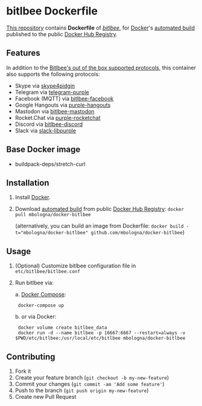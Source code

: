 # bitlbee Dockerfile
[This repository](https://github.com/mbologna/docker-bitlbee/) contains **Dockerfile** of [*bitlbee*](https://github.com/bitlbee/bitlbee), for [Docker](https://www.docker.com/)'s [automated build](https://registry.hub.docker.com/u/mbologna/docker-bitlbee/) published to the public [Docker Hub Registry](https://registry.hub.docker.com/).

## Features

In addition to the [Bitlbee's out of the box supported protocols](https://wiki.bitlbee.org/), this container also supports the following protocols:

- Skype via [skype4pidgin](https://github.com/EionRobb/skype4pidgin)
- Telegram via [telegram-purple](https://github.com/majn/telegram-purple)
- Facebook (MQTT) via [bitlbee-facebook](https://github.com/bitlbee/bitlbee-facebook)
- Google Hangouts via [purple-hangouts](https://bitbucket.org/EionRobb/purple-hangouts)
- Mastodon via [bitlbee-mastodon](https://alexschroeder.ch/software/Bitlbee_Mastodon)
- Rocket.Chat via [purple-rocketchat](https://bitbucket.org/EionRobb/purple-rocketchat/src/default/)
- Discord via [bitlbee-discord](https://github.com/sm00th/bitlbee-discord/)
- Slack via [slack-libpurple](https://github.com/dylex/slack-libpurple)

## Base Docker image

* buildpack-deps/stretch-curl

## Installation

1. Install [Docker](https://www.docker.com/).

2. Download [automated build](https://registry.hub.docker.com/u/mbologna/docker-bitlbee/) from public [Docker Hub Registry](https://registry.hub.docker.com/): `docker pull mbologna/docker-bitlbee`

   (alternatively, you can build an image from Dockerfile: `docker build -t="mbologna/docker-bitlbee" github.com/mbologna/docker-bitlbee`)

## Usage

1. (Optional) Customize bitlbee configuration file in `etc/bitlbee/bitlbee.conf`

2. Run bitlbee via:

    a. [Docker Compose](https://docs.docker.com/compose/install/):

        docker-compose up

    b. or via Docker:

        docker volume create bitlbee_data
        docker run -d --name bitlbee -p 16667:6667 --restart=always -v $PWD/etc/bitlbee:/usr/local/etc/bitlbee mbologna/docker-bitlbee

## Contributing

1. Fork it
2. Create your feature branch (`git checkout -b my-new-feature`)
3. Commit your changes (`git commit -am 'Add some feature'`)
4. Push to the branch (`git push origin my-new-feature`)
5. Create new Pull Request
